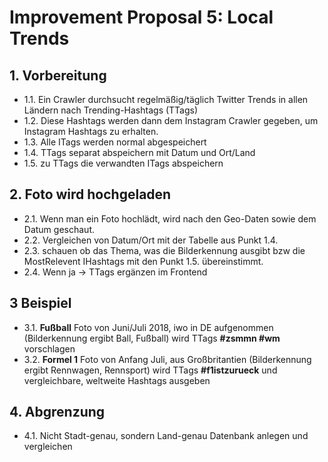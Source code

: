 # Improvement Proposal 5: Local Trends

## 1. Vorbereitung
* 1.1. Ein Crawler durchsucht regelmäßig/täglich Twitter Trends in allen Ländern nach Trending-Hashtags (TTags)
* 1.2.  Diese Hashtags werden dann dem Instagram Crawler gegeben, um Instagram Hashtags zu erhalten. 
* 1.3. Alle ITags werden normal abgespeichert
* 1.4. TTags separat abspeichern mit Datum und Ort/Land
* 1.5. zu TTags die verwandten ITags abspeichern

## 2. Foto wird hochgeladen
* 2.1. Wenn man ein Foto hochlädt, wird nach den Geo-Daten sowie dem Datum geschaut.
* 2.2. Vergleichen von Datum/Ort mit der Tabelle aus Punkt 1.4.
* 2.3. schauen ob das Thema, was die Bilderkennung ausgibt bzw die MostRelevent IHashtags mit den Punkt 1.5. übereinstimmt.
* 2.4. Wenn ja -> TTags ergänzen im Frontend

## 3 Beispiel
* 3.1. **Fußball** Foto von Juni/Juli 2018, iwo in DE aufgenommen (Bilderkennung ergibt Ball, Fußball) wird TTags **#zsmmn #wm** vorschlagen
* 3.2. **Formel 1** Foto von Anfang Juli, aus Großbritantien (Bilderkennung ergibt Rennwagen, Rennsport) wird TTags **#f1istzurueck** und vergleichbare, weltweite Hashtags ausgeben

## 4. Abgrenzung
* 4.1. Nicht Stadt-genau, sondern Land-genau Datenbank anlegen und vergleichen
